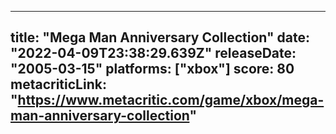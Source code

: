 
---
title: "Mega Man Anniversary Collection"
date: "2022-04-09T23:38:29.639Z"
releaseDate: "2005-03-15"
platforms: ["xbox"]
score: 80
metacriticLink: "https://www.metacritic.com/game/xbox/mega-man-anniversary-collection"
---
